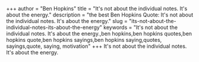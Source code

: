 +++
author = "Ben Hopkins"
title = "It's not about the individual notes. It's about the energy."
description = "the best Ben Hopkins Quote: It's not about the individual notes. It's about the energy."
slug = "its-not-about-the-individual-notes-its-about-the-energy"
keywords = "It's not about the individual notes. It's about the energy.,ben hopkins,ben hopkins quotes,ben hopkins quote,ben hopkins sayings,ben hopkins saying,quotes, sayings,quote, saying, motivation"
+++
It's not about the individual notes. It's about the energy.
